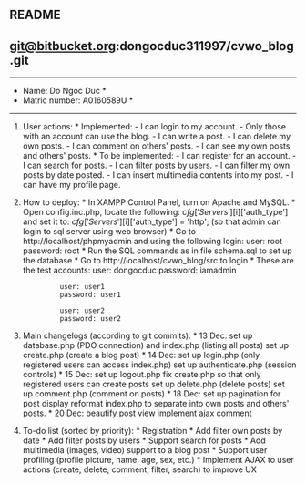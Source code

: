 ## README ##
## git@bitbucket.org:dongocduc311997/cvwo_blog.git ##

******************************
*  Name: Do Ngoc Duc         *
*  Matric number: A0160589U  *
******************************

1. User actions:
		* Implemented:
			- I can login to my account.
			- Only those with an account can use the blog.
			- I can write a post.
			- I can delete my own posts.
			- I can comment on others' posts.
			- I can see my own posts and others' posts.
		* To be implemented:
			- I can register for an account.
			- I can search for posts.
			- I can filter posts by users.
			- I can filter my own posts by date posted.
			- I can insert multimedia contents into my post.
			- I can have my profile page.

2. How to deploy:
		* In XAMPP Control Panel, turn on Apache and MySQL.
		* Open config.inc.php, locate the following:
				$cfg['Servers'][$i]['auth_type']
				and set it to:
				$cfg['Servers'][$i]['auth_type'] = 'http';
				(so that admin can login to sql server using web browser)
		* Go to http://localhost/phpmyadmin and using the following login:
				user: root
				password: root
		* Run the SQL commands as in file schema.sql to set up the database
		* Go to http://localhost/cvwo_blog/src to login
		* These are the test accounts:
				user: dongocduc
				password: iamadmin

				user: user1
				password: user1

				user: user2
				password: user2

3. Main changelogs (according to git commits):
		* 13 Dec: set up database.php (PDO connection) and index.php (listing all posts)
		 					set up create.php (create a blog post)
		* 14 Dec: set up login.php (only registered users can access index.php)
							set up authenticate.php (session controls)
		* 15 Dec: set up logout.php
							fix create.php so that only registered users can create posts
							set up delete.php (delete posts)
							set up comment.php (comment on posts)
		* 18 Dec: set up pagination for post display
							reformat index.php to separate into own posts and others' posts.
		* 20 Dec: beautify post view
							implement ajax comment

4. To-do list (sorted by priority):
		* Registration
		* Add filter own posts by date
		* Add filter posts by users
		* Support search for posts
		* Add multimedia (images, video) support to a blog post
		* Support user profiling (profile picture, name, age, sex, etc.)
		* Implement AJAX to user actions (create, delete, comment, filter, search) to improve UX


